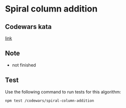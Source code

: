 # Spiral column addition

## Codewars kata
[link](https://www.codewars.com/kata/spiral-column-addition/javascript)

## Note

- not finished

## Test

Use the following command to run tests for this algorithm:

```
npm test /codewars/spiral-column-addition
```